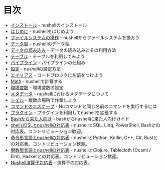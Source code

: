 # 目次

* [インストール](installation.md) - nushellのインストール
* [はじめに](introduction.md) - nushellをはじめよう
* [ファイルシステムの操作](moving_around.md) - nushellからファイルシステムを扱おう
* [データ型](types_of_data.md) - nushellのデータ型
* [データの読み込み](loading_data.md) - データの読み込みとその利用方法
* [テーブル](working_with_tables.md) - テーブルを利用してみよう
* [パイプライン](pipeline.md) - パイプラインの仕組み
* [設定](configuration.md) - nushellの設定方法
* [エイリアス](aliases.md) - コードブロックに名前をつけよう
* [Math](math.md) - nushellで計算する
* [環境変数](environment.md) - 環境変数の設定
* [メタデータ](metadata.md) - nushellにおけるメタデータについて
* [シェル](shells_in_shells.md) - 複数の場所で作業しよう
* [コマンドのエスケープ](escaping.md) - Nuコマンドと同じ名前のコマンドを実行するには
* [プラグイン](plugins.md) - プラグインを利用してnushellを拡張する
* [Bashから来た人向け](coming_from_bash.md) - bashからnushellに来た人向けガイド
* [shells/DSLとnushellの対応表](nushell_map.md) - nushellとSQL, Linq, PowerShell, Bashとの対応表。コントリビューション歓迎。
* [命令形言語とnushellの対応表](nushell_map_imperative.md) - nushellとPython, Kotlin, C++, C#, Rustとの対応表。コントリビューション歓迎。
* [関数型言語とnushellの対応表](nushell_map_functional.md) - nushellとClojure, Tablecloth (Ocaml / Elm), Haskellとの対応表。コントリビューション歓迎。 
* [Nushell演算子対応表](nushell_operator_map.md) - 演算子の対応表。

